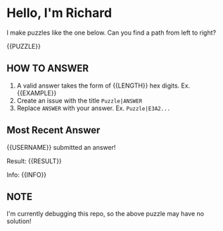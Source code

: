 # Hello, I'm Richard

I make puzzles like the one below. Can you find a path from left to right?

{{PUZZLE}}

## HOW TO ANSWER

1. A valid answer takes the form of {{LENGTH}} hex digits. Ex. {{EXAMPLE}}
2. Create an issue with the title `Puzzle|ANSWER`
3. Replace `ANSWER` with your answer. Ex. `Puzzle|E3A2...`

## Most Recent Answer

{{USERNAME}} submitted an answer!

Result: {{RESULT}}

Info: {{INFO}}

## NOTE

I'm currently debugging this repo, so the above puzzle may have no solution!
